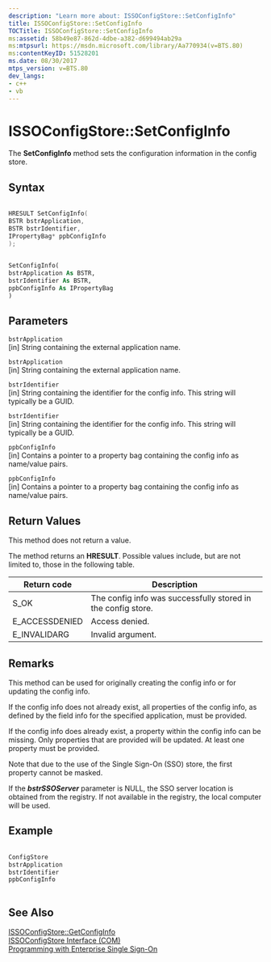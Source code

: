 ```yaml
---
description: "Learn more about: ISSOConfigStore::SetConfigInfo"
title: ISSOConfigStore::SetConfigInfo
TOCTitle: ISSOConfigStore::SetConfigInfo
ms:assetid: 58b49e87-862d-4dbe-a382-d699494ab29a
ms:mtpsurl: https://msdn.microsoft.com/library/Aa770934(v=BTS.80)
ms:contentKeyID: 51528201
ms.date: 08/30/2017
mtps_version: v=BTS.80
dev_langs:
- c++
- vb
---
```


# ISSOConfigStore::SetConfigInfo

The **SetConfigInfo** method sets the configuration information in the config store.

## Syntax

```cpp
  
HRESULT SetConfigInfo(  
BSTR bstrApplication,  
BSTR bstrIdentifier,  
IPropertyBag* ppbConfigInfo  
);  
```

```vb
  
SetConfigInfo(  
bstrApplication As BSTR,  
bstrIdentifier As BSTR,  
ppbConfigInfo As IPropertyBag  
)  
```

## Parameters

`bstrApplication`  
\[in\] String containing the external application name.

`bstrApplication`  
\[in\] String containing the external application name.

`bstrIdentifier`  
\[in\] String containing the identifier for the config info. This string will typically be a GUID.

`bstrIdentifier`  
\[in\] String containing the identifier for the config info. This string will typically be a GUID.

`ppbConfigInfo`  
\[in\] Contains a pointer to a property bag containing the config info as name/value pairs.

`ppbConfigInfo`  
\[in\] Contains a pointer to a property bag containing the config info as name/value pairs.

## Return Values

This method does not return a value.

The method returns an **HRESULT**. Possible values include, but are not limited to, those in the following table.

<table>
<thead>
<tr class="header">
<th>Return code</th>
<th>Description</th>
</tr>
</thead>
<tbody>
<tr class="odd">
<td>S_OK</td>
<td>The config info was successfully stored in the config store.</td>
</tr>
<tr class="even">
<td>E_ACCESSDENIED</td>
<td>Access denied.</td>
</tr>
<tr class="odd">
<td>E_INVALIDARG</td>
<td>Invalid argument.</td>
</tr>
</tbody>
</table>

## Remarks

This method can be used for originally creating the config info or for updating the config info.

If the config info does not already exist, all properties of the config info, as defined by the field info for the specified application, must be provided.

If the config info does already exist, a property within the config info can be missing. Only properties that are provided will be updated. At least one property must be provided.

Note that due to the use of the Single Sign-On (SSO) store, the first property cannot be masked.

If the ***bstrSSOServer*** parameter is NULL, the SSO server location is obtained from the registry. If not available in the registry, the local computer will be used.

## Example

```csharp
  
ConfigStore  
bstrApplication  
bstrIdentifier  
ppbConfigInfo  
  
```

## See Also

[ISSOConfigStore::GetConfigInfo](issoconfigstore-getconfiginfo.md)  
[ISSOConfigStore Interface (COM)](issoconfigstore-interface-com.md)  
[Programming with Enterprise Single Sign-On](https://msdn.microsoft.com/library/aa704508\(v=bts.80\))
